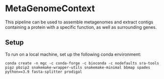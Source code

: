 # MetaGenomeContext
This pipeline can be used to assemble metagenomes and extract contigs containing a protein with a specific function, as well as surrounding genes.

## Setup
To run on a local machine, set up the following conda environment:
```
conda create -n mgc -c conda-forge -c bioconda -c nodefaults sra-tools pigz pbzip2 snakemake-wrapper-utils snakemake-minimal bbmap spades python==3.9 fasta-splitter prodigal
```